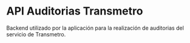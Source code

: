 # API Auditorias Transmetro

Backend utilizado por la aplicación para la realización de auditorias del servicio de Transmetro. 
